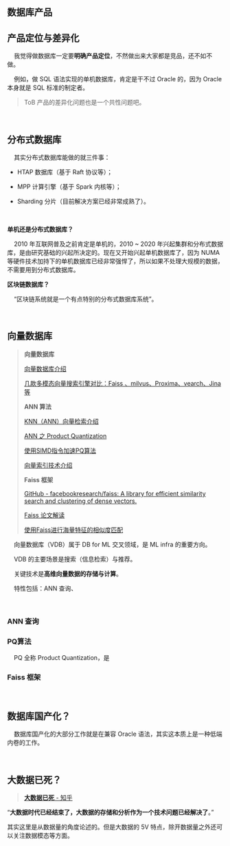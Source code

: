 ## 数据库产品

## 产品定位与差异化

    我觉得做数据库一定要**明确产品定位**，不然做出来大家都是竞品，还不如不做。

    例如，做 SQL 语法实现的单机数据库，肯定是干不过 Oracle 的，因为 Oracle 本身就是 SQL 标准的制定者。

> ToB 产品的差异化问题也是一个共性问题吧。

    

## 分布式数据库

    其实分布式数据库能做的就三件事：

- HTAP 数据库（基于 Raft 协议等）；

- MPP 计算引擎（基于 Spark 内核等）；

- Sharding 分片（目前解决方案已经非常成熟了）。

    

**单机还是分布式数据库？**

    2010 年互联网普及之前肯定是单机的，2010 ~ 2020 年兴起集群和分布式数据库，是由研究基础的兴起所决定的。现在又开始兴起单机数据库了，因为 NUMA 等硬件技术加持下的单机数据库已经非常强悍了，所以如果不处理大规模的数据，不需要用到分布式数据库。

**区块链数据库？**

    “区块链系统就是一个有点特别的分布式数据库系统”。

    

## 向量数据库

> **向量数据库**
> 
> [向量数据库介绍](https://zhuanlan.zhihu.com/p/40487710)
> 
> [几款多模态向量搜索引擎对比：Faiss 、milvus、Proxima、vearch、Jina等](https://zhuanlan.zhihu.com/p/364923722)
> 
> **ANN 算法**
> 
> [KNN（ANN）向量检索介绍](https://zhuanlan.zhihu.com/p/264367144)
> 
> [ANN 之 Product Quantization](https://zhuanlan.zhihu.com/p/140548922)
> 
> [使用SIMD指令加速PQ算法](https://zhuanlan.zhihu.com/p/40055107)
> 
> [向量索引技术介绍](https://yongyuan.name/blog/vector-ann-search.html)
> 
> **Faiss 框架**
> 
> [GitHub - facebookresearch/faiss: A library for efficient similarity search and clustering of dense vectors.](https://github.com/facebookresearch/faiss)
> 
> [Faiss 论文解读](https://sunpeijie0.github.io/2021/03/12/Faiss/)
> 
> [使用Faiss进行海量特征的相似度匹配](https://zhuanlan.zhihu.com/p/210736523)

    向量数据库（VDB）属于 DB for ML 交叉领域，是 ML infra 的重要方向。

    VDB 的主要场景是搜索（信息检索）与推荐。

    关键技术是**高维向量数据的存储与计算**。

    特性包括：ANN 查询、

    

### ANN 查询

### PQ算法

    PQ 全称 Product Quantization，是

### Faiss 框架

    

## 数据库国产化？

    数据库国产化的大部分工作就是在兼容 Oracle 语法，其实这本质上是一种低端内卷的工作。

    

## 大数据已死？

> [**大数据已死** - 知乎](https://zhuanlan.zhihu.com/p/610943501)

“**大数据时代已经结束了，大数据的存储和分析作为一个技术问题已经解决了**。”

其实这里是从数据量的角度论述的。但是大数据的 5V 特点，除开数据量之外还可以关注数据模态等方面。
